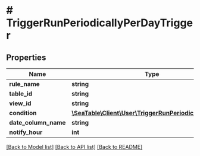 # # TriggerRunPeriodicallyPerDayTrigger

## Properties

Name | Type | Description | Notes
------------ | ------------- | ------------- | -------------
**rule_name** | **string** |  | [optional]
**table_id** | **string** |  | [optional]
**view_id** | **string** |  | [optional]
**condition** | [**\SeaTable\Client\User\TriggerRunPeriodicallyCondition**](TriggerRunPeriodicallyCondition.md) |  | [optional]
**date_column_name** | **string** |  | [optional]
**notify_hour** | **int** |  | [optional]

[[Back to Model list]](../../README.md#models) [[Back to API list]](../../README.md#endpoints) [[Back to README]](../../README.md)
